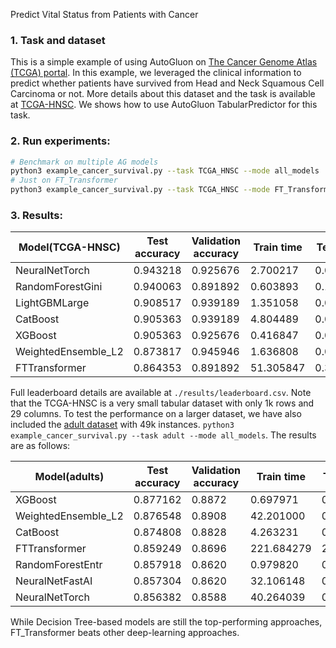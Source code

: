 Predict Vital Status from Patients with Cancer

### 1. Task and dataset

This is a simple example of using AutoGluon on [The Cancer Genome Atlas (TCGA) portal](https://portal.gdc.cancer.gov/). In this example, we leveraged the clinical information to predict whether patients have survived from Head and Neck Squamous Cell Carcinoma or not. More details about this dataset and the task is available at [TCGA-HNSC](https://portal.gdc.cancer.gov/projects/TCGA-HNSC). We shows how to use AutoGluon TabularPredictor for this task.

### 2. Run experiments:

```bash
# Benchmark on multiple AG models
python3 example_cancer_survival.py --task TCGA_HNSC --mode all_models
# Just on FT_Transformer 
python3 example_cancer_survival.py --task TCGA_HNSC --mode FT_Transformer
```

### 3. Results:

Model(TCGA-HNSC) | Test accuracy | Validation accuracy | Train time | Test time  
----  | ----  | ----  | ----  | ---- 
NeuralNetTorch |  0.943218 | 0.925676 | 2.700217 | 0.027071
RandomForestGini |  0.940063 | 0.891892 | 0.603893 | 0.108412
LightGBMLarge |  0.908517 | 0.939189 | 1.351058 |  0.014151 
CatBoost  |  0.905363 | 0.939189 | 4.804489 | 0.025413
XGBoost |  0.905363  | 0.925676 | 0.416847  | 0.027664
WeightedEnsemble_L2 |  0.873817 | 0.945946 | 1.636808  | 0.028049
FTTransformer | 0.864353 | 0.891892 | 51.305847 | 0.384669

Full leaderboard details are available at ```./results/leaderboard.csv```. Note that the TCGA-HNSC is a very small tabular dataset with only 1k rows and 29 columns. To test the performance on a larger dataset, we have also included the [adult dataset](https://archive.ics.uci.edu/ml/datasets/adult) with 49k instances. ``` python3 example_cancer_survival.py --task adult --mode all_models ```. The results are as follows:

Model(adults) | Test accuracy | Validation accuracy | Train time | Test time  
----  | ----  | ----  | ----  | ---- 
XGBoost |  0.877162 | 0.8872 | 0.697971 | 0.038446
WeightedEnsemble_L2 |  0.876548 | 0.8908 | 42.201000 | 0.316964
CatBoost |  0.874808 | 0.8828 | 4.263231 |  0.016138 
FTTransformer  |  0.859249 | 0.8696 | 221.684279 | 2.576508 
RandomForestEntr | 0.857918 | 0.8620 | 0.979820 | 0.249948
NeuralNetFastAI | 0.857304 | 0.8620  | 32.106148 | 0.137593
NeuralNetTorch |  0.856382  | 0.8588 | 40.264039   | 0.177079 

While Decision Tree-based models are still the top-performing approaches, FT_Transformer beats other deep-learning approaches.
